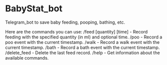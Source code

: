 # BabyStat_bot
Telegram_bot to save baby feeding, pooping, bathing, etc.

Here are the commands you can use:
/feed [quantity] [time] - Record feeding with the specified quantity (in ml) and optional time.
/poo - Record a poo event with the current timestamp.
/walk - Record a walk event with the current timestamp.
/bath - Record a bath event with the current timestamp.
/delete_feed - Delete the last feed record.
/help - Get information about the available commands.
